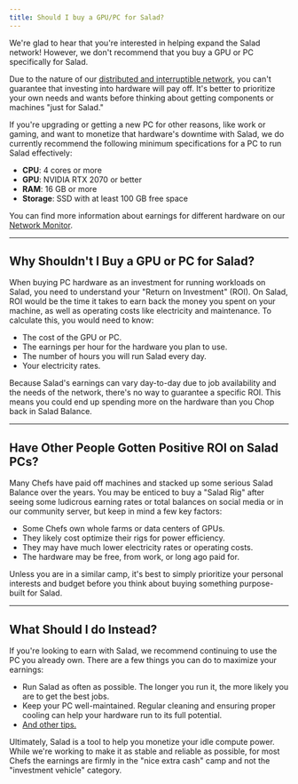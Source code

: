 ```yaml
---
title: Should I buy a GPU/PC for Salad?
---
```


We're glad to hear that you're interested in helping expand the Salad network! However, we don't recommend that you buy
a GPU or PC specifically for Salad.

Due to the nature of our
[distributed and interruptible network](https://docs.salad.com/container-engine/explanation/core-concepts/architectural-overview),
you can't guarantee that investing into hardware will pay off. It's better to prioritize your own needs and wants before
thinking about getting components or machines "just for Salad."

If you're upgrading or getting a new PC for other reasons, like work or gaming, and want to monetize that hardware's
downtime with Salad, we do currently recommend the following minimum specifications for a PC to run Salad effectively:

- **CPU**: 4 cores or more
- **GPU**: NVIDIA RTX 2070 or better
- **RAM**: 16 GB or more
- **Storage**: SSD with at least 100 GB free space

You can find more information about earnings for different hardware on our
[Network Monitor](https://salad.com/earn/demand).

---

## Why Shouldn't I Buy a GPU or PC for Salad?

When buying PC hardware as an investment for running workloads on Salad, you need to understand your "Return on
Investment" (ROI). On Salad, ROI would be the time it takes to earn back the money you spent on your machine, as well as
operating costs like electricity and maintenance. To calculate this, you would need to know:

- The cost of the GPU or PC.
- The earnings per hour for the hardware you plan to use.
- The number of hours you will run Salad every day.
- Your electricity rates.

Because Salad's earnings can vary day-to-day due to job availability and the needs of the network, there's no way to
guarantee a specific ROI. This means you could end up spending more on the hardware than you Chop back in Salad Balance.

---

## Have Other People Gotten Positive ROI on Salad PCs?

Many Chefs have paid off machines and stacked up some serious Salad Balance over the years. You may be enticed to buy a
"Salad Rig" after seeing some ludicrous earning rates or total balances on social media or in our community server, but
keep in mind a few key factors:

- Some Chefs own whole farms or data centers of GPUs.
- They likely cost optimize their rigs for power efficiency.
- They may have much lower electricity rates or operating costs.
- The hardware may be free, from work, or long ago paid for.

Unless you are in a similar camp, it's best to simply prioritize your personal interests and budget before you think
about buying something purpose-built for Salad.

---

## What Should I do Instead?

If you're looking to earn with Salad, we recommend continuing to use the PC you already own. There are a few things you
can do to maximize your earnings:

- Run Salad as often as possible. The longer you run it, the more likely you are to get the best jobs.
- Keep your PC well-maintained. Regular cleaning and ensuring proper cooling can help your hardware run to its full
  potential.
- [And other tips.](/docs/faq/jobs/62-how-can-i-earn-more-with-salad)

Ultimately, Salad is a tool to help you monetize your idle compute power. While we're working to make it as stable and
reliable as possible, for most Chefs the earnings are firmly in the "nice extra cash" camp and not the "investment
vehicle" category.
